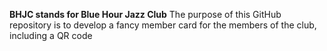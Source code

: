 **BHJC stands for Blue Hour Jazz Club**
The purpose of this GitHub repository is to develop a fancy member card for the members of the club, including a QR code
